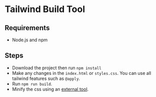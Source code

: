 # Tailwind Build Tool

## Requirements

- Node.js and npm

## Steps

- Download the project then run `npm install`
- Make any changes in the `index.html` or `styles.css`. You can use all tailwind features such as `@apply`.
- Run `npm run build`.
- Minify the css using an [external tool](https://www.toptal.com/developers/cssminifier).